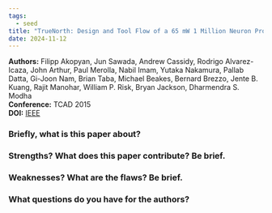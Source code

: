 ```yaml
---
tags:
  - seed
title: "TrueNorth: Design and Tool Flow of a 65 mW 1 Million Neuron Programmable Neurosynaptic Chip"
date: 2024-11-12
---
```

**Authors:** Filipp Akopyan, Jun Sawada, Andrew Cassidy, Rodrigo Alvarez-Icaza, John Arthur, Paul Merolla, Nabil Imam, Yutaka Nakamura, Pallab Datta, Gi-Joon Nam, Brian Taba, Michael Beakes, Bernard Brezzo, Jente B. Kuang, Rajit Manohar, William P. Risk, Bryan Jackson, Dharmendra S. Modha<br>
**Conference:** TCAD 2015<br>
**DOI:** [IEEE](https://ieeexplore.ieee.org/document/7229264)

### Briefly, what is this paper about?



### Strengths? What does this paper contribute? Be brief.



### Weaknesses? What are the flaws? Be brief.



### What questions do you have for the authors?


